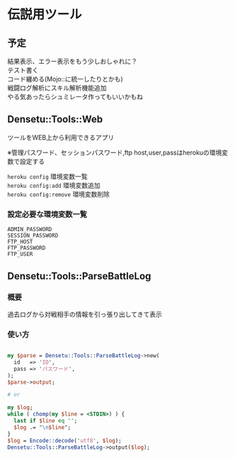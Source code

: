 # 伝説用ツール

## 予定
結果表示、エラー表示をもう少しおしゃれに？  
テスト書く  
コード纏める(Mojo::に統一したりとかも)  
戦闘ログ解析にスキル解析機能追加  
やる気あったらシュミレータ作ってもいいかもね  

## Densetu::Tools::Web
ツールをWEB上から利用できるアプリ  
  
※管理パスワード、セッションパスワード,ftp host,user,passはherokuの環境変数で設定する  
  
`heroku config`  環境変数一覧  
`heroku config:add`  環境変数追加  
`heroku config:remove`  環境変数削除  

### 設定必要な環境変数一覧
```
ADMIN_PASSWORD
SESSION_PASSWORD
FTP_HOST
FTP_PASSWORD
FTP_USER
```

## Densetu::Tools::ParseBattleLog

### 概要
過去ログから対戦相手の情報を引っ張り出してきて表示

### 使い方
```perl

my $parse = Densetu::Tools::ParseBattleLog->new(
  id   => 'ID',
  pass => 'パスワード',
);
$parse->output;

# or

my $log;
while ( chomp(my $line = <STDIN>) ) {
  last if $line eq '';
  $log .= "\n$line";
}
$log = Encode::decode('utf8', $log);
Densetu::Tools::ParseBattleLog->output($log);

```

